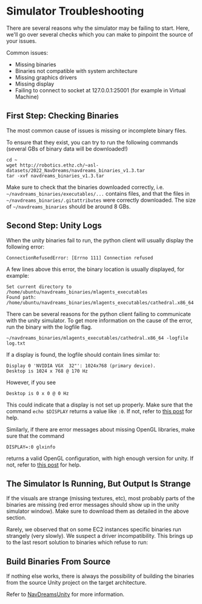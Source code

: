 # Simulator Troubleshooting

There are several reasons why the simulator may be failing to start.
Here, we'll go over several checks which you can make to pinpoint the source of your issues.

Common issues:

- Missing binaries
- Binaries not compatible with system architecture
- Missing graphics drivers
- Missing display
- Failing to connect to socket at 127.0.0.1:25001 (for example in Virtual Machine)

## First Step: Checking Binaries

The most common cause of issues is missing or incomplete binary files.

To ensure that they exist, you can try to run the following commands
(several GBs of binary data will be downloaded!)

```
cd ~
wget http://robotics.ethz.ch/~asl-datasets/2022_NavDreams/navdreams_binaries_v1.3.tar
tar -xvf navdreams_binaries_v1.3.tar
```

Make sure to check that the binaries downloaded correctly, i.e.
` ~/navdreams_binaries/executables/... ` contains files,
and that the files in `~/navdreams_binaries/.gitattributes` were correctly downloaded.
The size of `~/navdreams_binaries` should be around 8 GBs.



## Second Step: Unity Logs

When the unity binaries fail to run, the python client will usually display the following error:

```
ConnectionRefusedError: [Errno 111] Connection refused
```

A few lines above this error, the binary location is usually displayed, for example:

```
Set current directory to /home/ubuntu/navdreams_binaries/mlagents_executables
Found path: /home/ubuntu/navdreams_binaries/mlagents_executables/cathedral.x86_64
```

There can be several reasons for the python client failing to communicate with the unity simulator.
To get more information on the cause of the error, run the binary with the logfile flag.

```
~/navdreams_binaries/mlagents_executables/cathedral.x86_64 -logfile log.txt
```

If a display is found, the logfile should contain lines similar to:

```
Display 0 'NVIDIA VGX  32"': 1024x768 (primary device).
Desktop is 1024 x 768 @ 170 Hz
```

However, if you see

```
Desktop is 0 x 0 @ 0 Hz
```

This could indicate that a display is not set up properly. Make sure that the command `echo $DISPLAY` returns a value like `:0`. If not, refer to [this post](https://dugas.ch/lord_of_the_files/run_your_unity_ml_executable_in_the_cloud.html) for help.

Similarly, if there are error messages about missing OpenGL libraries, make sure that the command 

```
DISPLAY=:0 glxinfo
```

returns a valid OpenGL configuration, with high enough version for unity.  If not, refer to [this post](https://dugas.ch/lord_of_the_files/run_your_unity_ml_executable_in_the_cloud.html) for help.

## The Simulator Is Running, But Output Is Strange

If the visuals are strange (missing textures, etc), most probably parts of the binaries are missing (red error messages should show up in the unity simulator window). Make sure to download them as detailed in the above section.

Rarely, we observed that on some EC2 instances specific binaries run strangely (very slowly). We suspect a driver incompatibility. This brings up to the last resort solution to binaries which refuse to run:

## Build Binaries From Source

If nothing else works, there is always the possibility of building the binaries from the source Unity project on the target architecture.

Refer to [NavDreamsUnity](https://www.github.com/ethz-asl/NavDreamsUnity) for more information.


